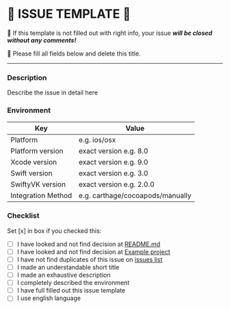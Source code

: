 # 🚫 **ISSUE TEMPLATE** 🚫

🚫 If this template is not filled out with right info, your issue ***will be closed without any comments!***

🚫 Please fill all fields below and delete this title.

---

### Description

Describe the issue in detail here

### Environment

 Key                     | Value                               |
-------------------------|-------------------------------------|
 Platform                | e.g. ios/osx
 Platform version        | exact version e.g. 8.0
 Xcode version           | exact version e.g. 9.0
 Swift version           | exact version e.g. 3.0
 SwiftyVK version        | exact version e.g. 2.0.0
 Integration Method      | e.g. carthage/cocoapods/manually
 
 ### Checklist
 
 Set [x] in box if you checked this:
 
* [ ] I have looked and not find decision at [README.md](./README.md)
* [ ] I have looked and not find decision at [Example project](./Example)
* [ ] I have not find duplicates of this issue on [issues list](https://github.com/west0r/SwiftyVK/issues) 
* [ ] I made an understandable short title
* [ ] I made an exhaustive description
* [ ] I completely described the environment 
* [ ] I have full filled out this issue template
* [ ] I use english language

